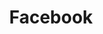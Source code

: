 ---
facebook: https://www.facebook.com/facebook
github: facebook
logohandle: facebook
sort: facebook
title: Facebook
twitter: https://twitter.com/facebook
website: https://www.facebook.com/
wikipedia: https://en.wikipedia.org/wiki/Facebook
---